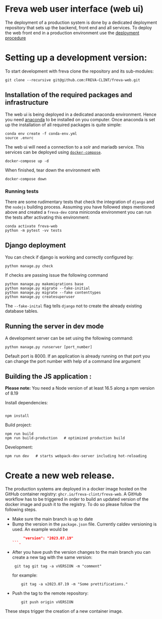 # Freva web user interface (web ui)
The deployment of a production system is done by a dedicated deployment
repository that sets up the backend, front end and all services. To deploy the
web front end in a production environment use the
[deployment procedure](https://freva-deployment.readthedocs.io/en/latest/)

# Setting up a development version:

To start development with freva clone the repository and its sub-modules:

```console
git clone --recursive git@github.com:FREVA-CLINT/freva-web.git
```


## Installation of the required packages and infrastructure

The web ui is being deployed in a dedicated anaconda environment. Hence
you need [anaconda](https://www.anaconda.com/products/distribution) to be
installed on you computer. Once anaconda is set up the installation of all
required packages is quite simple:

```console
conda env create -f conda-env.yml
source .envrc
```

The web ui will need a connection to a solr and mariadb service.
This services can be deployed using
[`docker-compose`](https://docs.docker.com/compose/install/).

```console
docker-compose up -d
```

When finished, tear down the environment with

```console
docker-compose down
```

### Running tests

There are some rudimentary tests that check the integration of `django` and the
`nodejs` building process. Assuming you have followed steps mentioned above and
created a `freva-dev` cona miniconda environment you can run the tests after
activating this environment:

```console
conda activate freva-web
python -m pytest -vv tests
```

## Django deployment

You can check if django is working and correctly configured by:

```console
python manage.py check
```

If checks are passing issue the following command

```console
python manage.py makemigrations base
python manage.py migrate --fake-initial
python manage.py migrate --fake contenttypes
python manage.py createsuperuser
```

The `--fake-inital` flag tells `django` not to create the already existing
database tables.

## Running the server in dev mode

A development server can be set using the following command:

```console
python manage.py runserver [port_number]
```

Default port is 8000. If an application is already running on that port you
can change the port number with help of a command line argument

## Building the JS application :

**Please note:** You need a Node version of at least 16.5 along a npm version of 8.19

Install dependencies:

```console

npm install

```

Build project:

```console
npm run build
npm run build-production   # optimized production build
```

Development:

```console
npm run dev   # starts webpack-dev-server including hot-reloading
```

# Create a new web release.
The production systems are deployed in a docker image hosted on the GitHub
container registry: `ghcr.io/freva-clint/freva-web`. A GitHub workflow has to
be triggered in order to build an updated version of the docker image and push
it to the registry. To do so please follow the following steps.

- Make sure the main branch is up to date
- Bump the version in the `package.json` file. Currently caldev versioning is
  used. An example would be
   ```json
        "version": "2023.07.19"
   ```.
- After you have push the version changes to the main branch you can create
  a new tag with the same version:
   ```console
    git tag git tag -a vVERSION -m "comment"
  ```
  for example:
    ```console
        git tag -a v2023.07.19 -m "Some prettifications."
    ```
- Push the tag to the remote repository:
    ```console
        git push origin vVERSION
    ```

These steps trigger the creation of a new container image.
